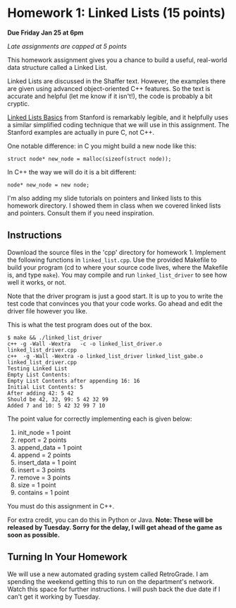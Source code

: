 Homework 1: Linked Lists (15 points)
==========

__Due Friday Jan 25 at 6pm__

_Late assignments are capped at 5 points_

This homework assignment gives you a chance to build a useful,
real-world data structure called a Linked List.

Linked Lists are discussed in the Shaffer text. However, the examples
there are given using advanced object-oriented C++ features. So the
text is accurate and helpful (let me know if it isn't!), the code is
probably a bit cryptic.

[Linked Lists Basics](http://cslibrary.stanford.edu/103/LinkedListBasics.pdf)
from Stanford is remarkably legible, and it helpfully uses a similar
simplified coding technique that we will use in this assignment. The
Stanford examples are actually in pure C, not C++.

One notable difference: in C you might build a new node like this:

	struct node* new_node = malloc(sizeof(struct node));
	
In C++ the way we will do it is a bit different:

	node* new_node = new node;

I'm also adding my slide tutorials on pointers and linked lists to
this homework directory. I showed them in class when we covered linked
lists and pointers. Consult them if you need inspiration.

Instructions
--------

Download the source files in the 'cpp' directory for homework 1.
Implement the following functions in `linked_list.cpp`. Use the
provided Makefile to build your program (cd to where your source code
lives, where the Makefile is, and type `make`). You may compile and
run `linked_list_driver` to see how well it works, or not. 

Note that the driver program is just a good start. It is up to you to
write the test code that convinces you that your code works. Go ahead
and edit the driver file however you like.

This is what the test program does out of the box. 

	$ make && ./linked_list_driver
	c++ -g -Wall -Wextra   -c -o linked_list_driver.o linked_list_driver.cpp
	c++  -g -Wall -Wextra -o linked_list_driver linked_list_gabe.o linked_list_driver.cpp
	Testing Linked List
	Empty List Contents: 
	Empty List Contents after appending 16: 16 
	Initial List Contents: 5 
	After adding 42: 5 42 
	Should be 42, 32, 99: 5 42 32 99 
	Added 7 and 10: 5 42 32 99 7 10 


The point value for correctly implementing each is given below:

1. init_node = 1 point
1. report = 2 points
1. append_data = 1 point
1. append = 2 points
1. insert_data = 1 point
1. insert = 3 points
1. remove = 3 points
1. size = 1 point
1. contains = 1 point

You must do this assignment in C++.

For extra credit, you can do this in Python or Java. __Note: These
will be released by Tuesday. Sorry for the delay, I will get ahead of
the game as soon as possible.__

Turning In Your Homework
--------

We will use a new automated grading system called RetroGrade. I am
spending the weekend getting this to run on the department's
network. Watch this space for further instructions. I will push back
the due date if I can't get it working by Tuesday.
